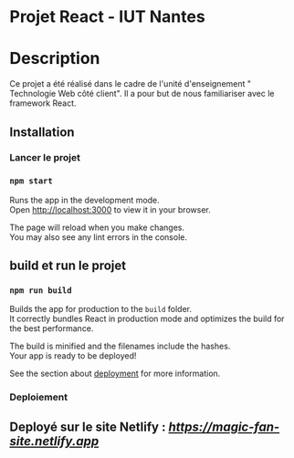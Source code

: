 # Projet React - IUT Nantes

# Description

Ce projet a été réalisé dans le cadre de l'unité d'enseignement " Technologie Web côté client".
Il a pour but de nous familiariser avec le framework React.

## Installation 

### Lancer le projet

### `npm start`

Runs the app in the development mode.\
Open [http://localhost:3000](http://localhost:3000) to view it in your browser.

The page will reload when you make changes.\
You may also see any lint errors in the console.

## build et run le projet 

### `npm run build`

Builds the app for production to the `build` folder.\
It correctly bundles React in production mode and optimizes the build for the best performance.

The build is minified and the filenames include the hashes.\
Your app is ready to be deployed!

See the section about [deployment](https://facebook.github.io/create-react-app/docs/deployment) for more information.

### Deploiement 

## Deployé sur le site Netlify : *https://magic-fan-site.netlify.app*

